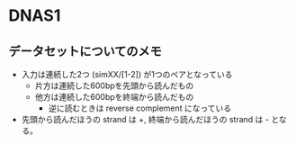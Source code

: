 DNAS1
====

## データセットについてのメモ
- 入力は連続した2つ (simXX/[1-2]) が1つのペアとなっている
  - 片方は連続した600bpを先頭から読んだもの
  - 他方は連続した600bpを終端から読んだもの
    - 逆に読むときは reverse complement になっている
- 先頭から読んだほうの strand は +, 終端から読んだほうの strand は - となる。
